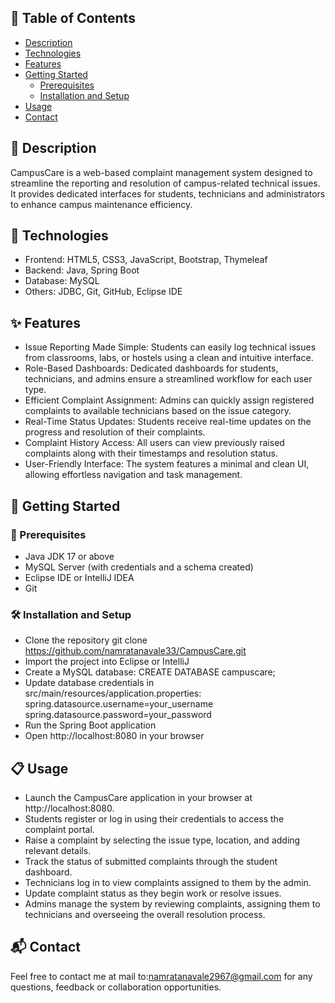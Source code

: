 
## 📑 Table of Contents
- [Description](#description)
- [Technologies](#technologies)
- [Features](#features)
- [Getting Started](#getting-started)
  - [Prerequisites](#prerequisites)
  - [Installation and Setup](#installation-and-setup)
- [Usage](#usage)
- [Contact](#contact)
## 📝 Description
CampusCare is a web-based complaint management system designed to streamline the reporting and resolution of campus-related technical issues. It provides dedicated interfaces for students, technicians and administrators to enhance campus maintenance efficiency.

## 🧪 Technologies
- Frontend: HTML5, CSS3, JavaScript, Bootstrap, Thymeleaf
- Backend: Java, Spring Boot
- Database: MySQL
- Others: JDBC, Git, GitHub, Eclipse IDE

## ✨ Features
- Issue Reporting Made Simple: Students can easily log technical issues from classrooms, labs, or hostels using a clean and intuitive interface.
- Role-Based Dashboards: Dedicated dashboards for students, technicians, and admins ensure a streamlined workflow for each user type.
- Efficient Complaint Assignment: Admins can quickly assign registered complaints to available technicians based on the issue category.
- Real-Time Status Updates: Students receive real-time updates on the progress and resolution of their complaints.
- Complaint History Access: All users can view previously raised complaints along with their timestamps and resolution status.
- User-Friendly Interface: The system features a minimal and clean UI, allowing effortless navigation and task management.

## 🚀 Getting Started

### 🧷 Prerequisites
- Java JDK 17 or above
- MySQL Server (with credentials and a schema created)
- Eclipse IDE or IntelliJ IDEA
- Git 

### 🛠️ Installation and Setup
- Clone the repository
git clone https://github.com/namratanavale33/CampusCare.git
- Import the project into Eclipse or IntelliJ
- Create a MySQL database:
      CREATE DATABASE campuscare;
- Update database credentials in src/main/resources/application.properties:
spring.datasource.username=your_username
spring.datasource.password=your_password
- Run the Spring Boot application
- Open http://localhost:8080 in your browser

## 📋 Usage
- Launch the CampusCare application in your browser at http://localhost:8080.
- Students register or log in using their credentials to access the complaint portal.
- Raise a complaint by selecting the issue type, location, and adding relevant details.
- Track the status of submitted complaints through the student dashboard.
- Technicians log in to view complaints assigned to them by the admin.
- Update complaint status as they begin work or resolve issues.
- Admins manage the system by reviewing complaints, assigning them to technicians and overseeing the overall resolution process.

## 📬 Contact
Feel free to contact me at mail to:namratanavale2967@gmail.com for any questions, feedback or collaboration opportunities.
